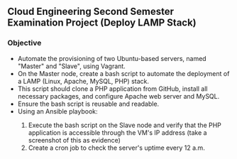 <h2>Cloud Engineering Second Semester Examination Project (Deploy LAMP Stack) </h2>
<h3>Objective</h3>
<ul><li>Automate the provisioning of two Ubuntu-based servers, named "Master" and "Slave", using Vagrant.</li>
<li>On the Master node, create a bash script to automate the deployment of a LAMP (Linux, Apache, MySQL, PHP) stack.</li>
<li>This script should clone a PHP application from GitHub, install all necessary packages, and configure Apache web server and MySQL.</li>
<li>Ensure the bash script is reusable and readable.</li>
<li>Using an Ansible playbook:</li><ol>
  <li>Execute the bash script on the Slave node and verify that the PHP application is accessible through the VM's IP address (take a screenshot of this as evidence)</li>
  <li>Create a cron job to check the server's uptime every 12 a.m.</li>
</ol>
<ul>
<ol></ol>
